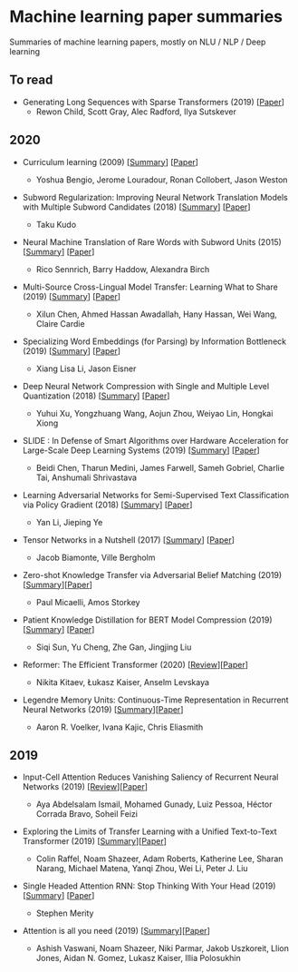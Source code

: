 # Machine learning paper summaries
Summaries of machine learning papers, mostly on NLU / NLP / Deep learning

## To read

- Generating Long Sequences with Sparse Transformers (2019) [[Paper](https://arxiv.org/abs/1904.10509)]
    - Rewon Child, Scott Gray, Alec Radford, Ilya Sutskever

## 2020  

- Curriculum learning (2009) [[Summary](./summaries/curriculum-learning.pdf)] [[Paper](https://ronan.collobert.com/pub/matos/2009_curriculum_icml.pdf)] 
    - Yoshua Bengio, Jerome Louradour, Ronan Collobert, Jason Weston

- Subword Regularization: Improving Neural Network Translation Models with Multiple Subword Candidates (2018) [[Summary](./summaries/subword-regularization.pdf)] [[Paper](https://arxiv.org/pdf/1804.10959.pdf)]
    - Taku Kudo

- Neural Machine Translation of Rare Words with Subword Units (2015) [[Summary](./summaries/nmt-rare-words-subwords.pdf)] [[Paper](https://arxiv.org/abs/1508.07909)]
    - Rico Sennrich, Barry Haddow, Alexandra Birch

- Multi-Source Cross-Lingual Model Transfer: Learning What to Share (2019) [[Summary](./summaries/learning-what-to-share.pdf)] [[Paper](https://arxiv.org/abs/1810.03552)]
    - Xilun Chen, Ahmed Hassan Awadallah, Hany Hassan, Wei Wang, Claire Cardie

- Specializing Word Embeddings (for Parsing) by Information Bottleneck (2019) [[Summary](./summaries/specializing-word-embeddings-vib.pdf)] [[Paper](https://arxiv.org/abs/1910.00163)]
    - Xiang Lisa Li, Jason Eisner

- Deep Neural Network Compression with Single and Multiple Level Quantization (2018) [[Summary](./summaries/dnn-compression-slq-mlq.pdf)] [[Paper](https://arxiv.org/abs/1803.03289)] 
    - Yuhui Xu, Yongzhuang Wang, Aojun Zhou, Weiyao Lin, Hongkai Xiong

- SLIDE : In Defense of Smart Algorithms over Hardware Acceleration for Large-Scale Deep Learning Systems (2019) [[Summary](./summaries/slide-defense.pdf)] [[Paper](https://arxiv.org/abs/1903.03129)]
    - Beidi Chen, Tharun Medini, James Farwell, Sameh Gobriel, Charlie Tai, Anshumali Shrivastava

- Learning Adversarial Networks for Semi-Supervised Text Classification via Policy Gradient (2018) [[Summary](./summaries/adversarial-networks-policy-gradient.pdf)] [[Paper](https://dl.acm.org/doi/10.1145/3219819.3219956)]
    -  Yan Li, Jieping Ye

- Tensor Networks in a Nutshell (2017) [[Summary](./summaries/tensor-network.pdf)] [[Paper](https://arxiv.org/abs/1708.00006)]
    - Jacob Biamonte, Ville Bergholm

- Zero-shot Knowledge Transfer via Adversarial Belief Matching (2019) [[Summary](./summaries/zero-shot-knowledge-transfer.pdf)][[Paper](https://arxiv.org/abs/1905.09768)]
    - Paul Micaelli, Amos Storkey

- Patient Knowledge Distillation for BERT Model Compression (2019) [[Summary](./summaries/patient-knowledge-distillation.pdf)] [[Paper](https://arxiv.org/abs/1908.09355)]
    - Siqi Sun, Yu Cheng, Zhe Gan, Jingjing Liu

- Reformer: The Efficient Transformer (2020) [[Review](./summaries/reformer-the-efficient-transformer.pdf)][[Paper](https://arxiv.org/abs/2001.04451)]
    - Nikita Kitaev, Łukasz Kaiser, Anselm Levskaya

- Legendre Memory Units: Continuous-Time
Representation in Recurrent Neural Networks (2019) [[Summary](./summaries/legendre-memory-units.pdf)][[Paper](https://papers.nips.cc/paper/9689-legendre-memory-units-continuous-time-representation-in-recurrent-neural-networks.pdf)]
    - Aaron R. Voelker, Ivana Kajic, Chris Eliasmith

## 2019 

- Input-Cell Attention Reduces Vanishing Saliency of Recurrent Neural Networks (2019) [[Review](./summaries/input-cell-attention.pdf)][[Paper](https://arxiv.org/abs/1910.12370)]
    - Aya Abdelsalam Ismail, Mohamed Gunady, Luiz Pessoa, Héctor Corrada Bravo, Soheil Feizi

- Exploring the Limits of Transfer Learning with a Unified Text-to-Text Transformer (2019) [[Summary](./summaries/text-to-text-transfer-transformer.pdf)][[Paper](https://arxiv.org/abs/1910.10683)]
    - Colin Raffel, Noam Shazeer, Adam Roberts, Katherine Lee, Sharan Narang, Michael Matena, Yanqi Zhou, Wei Li, Peter J. Liu

- Single Headed Attention RNN: Stop Thinking With Your Head (2019) [[Summary](./summaries/single-headed-attention-rnn.pdf)] [[Paper](https://arxiv.org/abs/1911.11423)]
    - Stephen Merity

- Attention is all you need (2019) [[Summary](./summaries/attention-is-all-you-need.pdf)][[Paper](https://arxiv.org/abs/1706.03762)]
    - Ashish Vaswani, Noam Shazeer, Niki Parmar, Jakob Uszkoreit, Llion Jones, Aidan N. Gomez, Lukasz Kaiser, Illia Polosukhin
